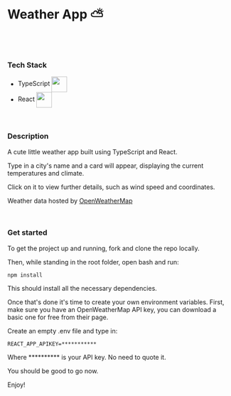 # Weather App ⛅

</br>
</br>

### Tech Stack

- TypeScript <img src="https://user-images.githubusercontent.com/78145719/149007036-ac7c5d5f-ab87-4962-96c3-406aa59ed304.png" alt="" width="35" align="center"/>
- React <img src="https://user-images.githubusercontent.com/78145719/149008534-6338690e-c9cd-47af-b74d-948271c5fdfb.png" alt="" width="35" align="center"/>

</br>

### Description
<p>A cute little weather app built using TypeScript and React.
</br>

Type in a city's name and a card will appear, displaying the current temperatures and climate.
</br>

Click on it to view further details, such as wind speed and coordinates.
</br>

 <p>Weather data hosted by <a href='https://openweathermap.org/'>OpenWeatherMap</a></p>
 
 </br>
 
 ### Get started
 
 <p>To get the project up and running, fork and clone the repo locally.</p>
 <p>Then, while standing in the root folder, open bash and run:</p>
 
 ```npm install```
 
 <p>This should install all the necessary dependencies.</p>
 
 <p>Once that's done it's time to create your own environment variables. First, make sure you have an OpenWeatherMap API key, you can download a basic one for free from their page.</p>
 
 <p>Create an empty .env file and type in:</p>
 
 ```REACT_APP_APIKEY=***********```
 
 <p>Where ********** is your API key. No need to quote it.</p>
 
 You should be good to go now.
 
 Enjoy!
